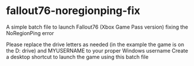 # fallout76-noregionping-fix
A simple batch file to launch Fallout76 (Xbox Game Pass version) fixing the NoRegionPing error

Please replace the drive letters as needed (in the example the game is on the D: drive) and MYUSERNAME to your proper Windows username
Create a desktop shortcut to launch the game using this batch file
